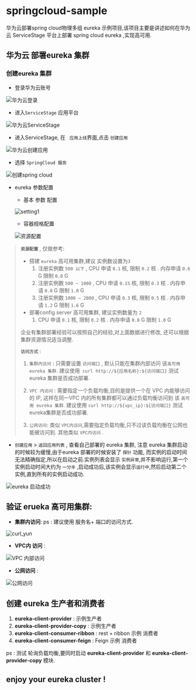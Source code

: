 # springcloud-sample

华为云部署spring cloud物理多组 eureka 示例项目,该项目主要是讲述如何在华为云 ServiceStage 平台上部署 spring cloud eureka ,实现高可用.

## 华为云 部署eureka 集群

### 创建eureka 集群
* 登录华为云账号

![华为云登录](readme/yun_login.PNG)

* 进入`ServiceStage` 应用平台

![华为云ServiceStage](readme/yun_servicestage.png)

* 进入ServiceStage, 在 ` 应用上线`界面,点击 `创建应用` 

![华为云创建应用](readme/yun_create_springcloud.png)

* 选择 `SpringCloud 服务` 

![创建spring cloud](readme/yun_springcloud.png)

* eureka 参数配置
  * 基本 参数 配置
  
  ![setting1](readme/yun_setting1.png)
  
  * 容器规格配置
  
  ![资源配置](readme/yun_setting_cpu.png)
  
 > **`资源配置`** , 仅做参考: 
 > * 搭建 `eureka` 高可用集群,建议 实例数设置为` 3 `
 >   1. 注册实例数 `500 以下` , CPU 申请 `0.1` 核, 限制 `0.2` 核 . 内存申请 `0.6` G 限制 `0.8` G 
 >   2. 注册实例数 `500 ~ 1000` , CPU 申请 `0.15` 核, 限制 `0.3` 核 . 内存申请 `0.8` G 限制 `1.0` G
 >   3. 注册实例数 `1000 ~ 2000` , CPU 申请 `0.3` 核, 限制 `0.5` 核 . 内存申请 `1.2` G 限制 `1.6` G
 > * 部署config server 高可用集群, 建议实例数量为 `2`
 >   1. CPU 申请 `0.1` 核, 限制 `0.2` 核 . 内存申请 `0.8` G 限制 `1.0` G
 > 
 > 企业有集群部署经验可以按照自己的经验,对上面数据进行修改, 还可以根据集群资源情况适当调整.
 >  
 > **`访问方式`** : 
 > 1. `集群内访问` : 只需要设置 `访问端口` , 默认只能在集群内部访问 该`高可用 eureka 集群`. 建议使用` curl http://${应用名称}:${访问端口}` 测试eureka 集群是否成功部署.
 >
 > 2. `VPC 内访问` : 需要指定一个负载均衡,目的是提供一个在 VPC 内能够访问的 IP, 这样在同一VPC 内的所有集群都可以通过负载均衡访问到 该 `高可用 eureka 集群`. 建议使用 `curl http://${vpc_ip}:${访问端口}` 测试eureka集群是否成功部署.
 >
 > 3. `公网访问`: 类似 `VPC内访问`,需要指定负载均衡,只不过该负载均衡在公网也能被访问到. 其他类似 `VPC内访问` .
 
*  `创建应用` > `返回应用列表` , 查看自己部署的 eureka 集群, 注意 eureka 集群启动的时候较为缓慢,由于eureka 部署的时候安装了 `探针` 功能, 而实例的启动时间无法精确指定,所以在启动之前.实例列表会显示 `实例异常`,并不影响运行,第一个实例启动时间大约为 `一分半` ,启动成功后,该实例会显示`运行中`,然后启动第二个实例,直到所有的实例启动成功. 
 
 ![eureka 启动成功](readme/yum_chakan.png)
 
## 验证 erueka 高可用集群:

* **集群内访问**: ps : 建议使用 服务名+ 端口的访问方式.  

![curl_yun](readme/yun_curl.PNG) 

* **VPC内 访问** :

![VPC 内部访问](readme/yun_VPC.PNG)

* **公网访问** :

![公网访问](readme/yun_eureka.png)

## 创建 eureka 生产者和消费者

1. **eureka-client-provider** :  示例生产者
2. **eureka-client-provider-copy** : 示例生产者
3. **eureka-client-consumer-ribbon** : rest + ribbon 示例 消费者
4. **eureka-client-consumer-feign** : Feign 示例 消费者

ps : 测试 轮询负载均衡,要同时启动 **eureka-client-provider** 和 **eureka-client-provider-copy** 模块.

## enjoy your eureka cluster ! 
